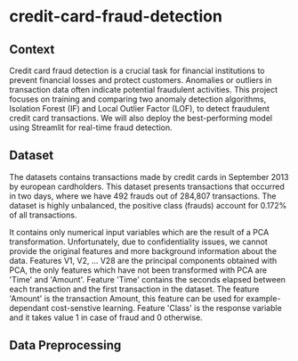 # credit-card-fraud-detection

## Context

Credit card fraud detection is a crucial task for financial institutions to prevent financial losses and protect customers. Anomalies or outliers in transaction data often indicate potential fraudulent activities. This project focuses on training and comparing two anomaly detection algorithms, Isolation Forest (IF) and Local Outlier Factor (LOF), to detect fraudulent credit card transactions. We will also deploy the best-performing model using Streamlit for real-time fraud detection.

## Dataset

The datasets contains transactions made by credit cards in September 2013 by european cardholders. This dataset presents transactions that occurred in two days, where we have 492 frauds out of 284,807 transactions. The dataset is highly unbalanced, the positive class (frauds) account for 0.172% of all transactions.

It contains only numerical input variables which are the result of a PCA transformation. Unfortunately, due to confidentiality issues, we cannot provide the original features and more background information about the data. Features V1, V2, ... V28 are the principal components obtained with PCA, the only features which have not been transformed with PCA are 'Time' and 'Amount'. Feature 'Time' contains the seconds elapsed between each transaction and the first transaction in the dataset. The feature 'Amount' is the transaction Amount, this feature can be used for example-dependant cost-senstive learning. Feature 'Class' is the response variable and it takes value 1 in case of fraud and 0 otherwise.

## Data Preprocessing


